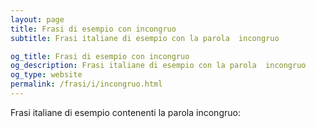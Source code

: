 ```yaml
---
layout: page
title: Frasi di esempio con incongruo 
subtitle: Frasi italiane di esempio con la parola  incongruo

og_title: Frasi di esempio con incongruo 
og_description: Frasi italiane di esempio con la parola  incongruo
og_type: website
permalink: /frasi/i/incongruo.html
---
```


Frasi italiane di esempio contenenti la parola incongruo:


